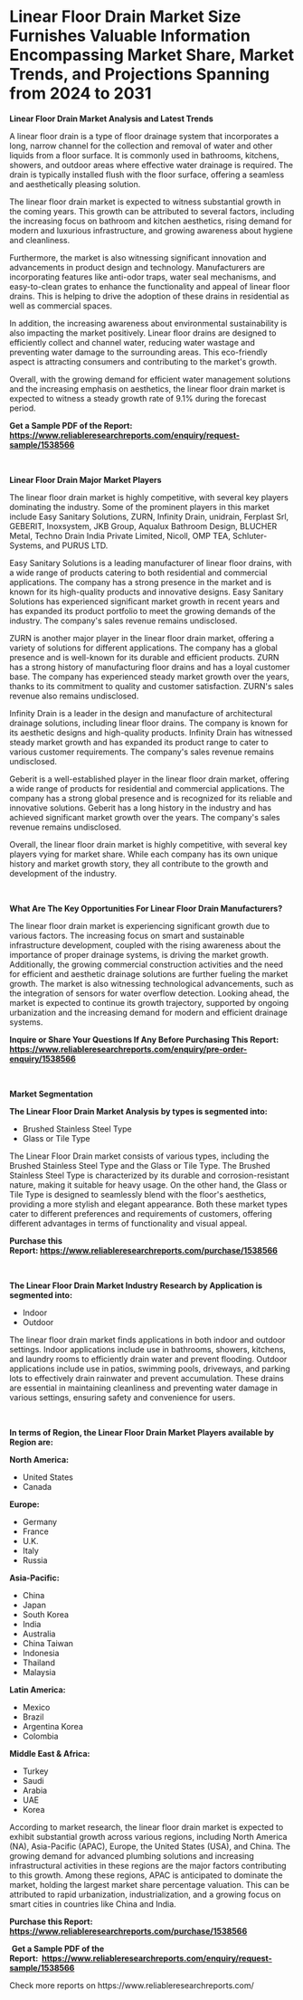 <p><h1>Linear Floor Drain Market Size Furnishes Valuable Information Encompassing Market Share, Market Trends, and Projections Spanning from 2024 to 2031</h1></p><p><strong>Linear Floor Drain Market Analysis and Latest Trends</strong></p>
<p><p>A linear floor drain is a type of floor drainage system that incorporates a long, narrow channel for the collection and removal of water and other liquids from a floor surface. It is commonly used in bathrooms, kitchens, showers, and outdoor areas where effective water drainage is required. The drain is typically installed flush with the floor surface, offering a seamless and aesthetically pleasing solution.</p><p>The linear floor drain market is expected to witness substantial growth in the coming years. This growth can be attributed to several factors, including the increasing focus on bathroom and kitchen aesthetics, rising demand for modern and luxurious infrastructure, and growing awareness about hygiene and cleanliness.</p><p>Furthermore, the market is also witnessing significant innovation and advancements in product design and technology. Manufacturers are incorporating features like anti-odor traps, water seal mechanisms, and easy-to-clean grates to enhance the functionality and appeal of linear floor drains. This is helping to drive the adoption of these drains in residential as well as commercial spaces.</p><p>In addition, the increasing awareness about environmental sustainability is also impacting the market positively. Linear floor drains are designed to efficiently collect and channel water, reducing water wastage and preventing water damage to the surrounding areas. This eco-friendly aspect is attracting consumers and contributing to the market's growth.</p><p>Overall, with the growing demand for efficient water management solutions and the increasing emphasis on aesthetics, the linear floor drain market is expected to witness a steady growth rate of 9.1% during the forecast period.</p></p>
<p><strong>Get a Sample PDF of the Report:&nbsp; <a href="https://www.reliableresearchreports.com/enquiry/request-sample/1538566">https://www.reliableresearchreports.com/enquiry/request-sample/1538566</a></strong></p>
<p>&nbsp;</p>
<p><strong>Linear Floor Drain Major Market Players</strong></p>
<p><p>The linear floor drain market is highly competitive, with several key players dominating the industry. Some of the prominent players in this market include Easy Sanitary Solutions, ZURN, Infinity Drain, unidrain, Ferplast Srl, GEBERIT, Inoxsystem, JKB Group, Aqualux Bathroom Design, BLUCHER Metal, Techno Drain India Private Limited, Nicoll, OMP TEA, Schluter-Systems, and PURUS LTD.</p><p>Easy Sanitary Solutions is a leading manufacturer of linear floor drains, with a wide range of products catering to both residential and commercial applications. The company has a strong presence in the market and is known for its high-quality products and innovative designs. Easy Sanitary Solutions has experienced significant market growth in recent years and has expanded its product portfolio to meet the growing demands of the industry. The company's sales revenue remains undisclosed.</p><p>ZURN is another major player in the linear floor drain market, offering a variety of solutions for different applications. The company has a global presence and is well-known for its durable and efficient products. ZURN has a strong history of manufacturing floor drains and has a loyal customer base. The company has experienced steady market growth over the years, thanks to its commitment to quality and customer satisfaction. ZURN's sales revenue also remains undisclosed.</p><p>Infinity Drain is a leader in the design and manufacture of architectural drainage solutions, including linear floor drains. The company is known for its aesthetic designs and high-quality products. Infinity Drain has witnessed steady market growth and has expanded its product range to cater to various customer requirements. The company's sales revenue remains undisclosed.</p><p>Geberit is a well-established player in the linear floor drain market, offering a wide range of products for residential and commercial applications. The company has a strong global presence and is recognized for its reliable and innovative solutions. Geberit has a long history in the industry and has achieved significant market growth over the years. The company's sales revenue remains undisclosed.</p><p>Overall, the linear floor drain market is highly competitive, with several key players vying for market share. While each company has its own unique history and market growth story, they all contribute to the growth and development of the industry.</p></p>
<p>&nbsp;</p>
<p><strong>What Are The Key Opportunities For Linear Floor Drain Manufacturers?</strong></p>
<p><p>The linear floor drain market is experiencing significant growth due to various factors. The increasing focus on smart and sustainable infrastructure development, coupled with the rising awareness about the importance of proper drainage systems, is driving the market growth. Additionally, the growing commercial construction activities and the need for efficient and aesthetic drainage solutions are further fueling the market growth. The market is also witnessing technological advancements, such as the integration of sensors for water overflow detection. Looking ahead, the market is expected to continue its growth trajectory, supported by ongoing urbanization and the increasing demand for modern and efficient drainage systems.</p></p>
<p><strong>Inquire or Share Your Questions If Any Before Purchasing This Report: <a href="https://www.reliableresearchreports.com/enquiry/pre-order-enquiry/1538566">https://www.reliableresearchreports.com/enquiry/pre-order-enquiry/1538566</a></strong></p>
<p>&nbsp;</p>
<p><strong>Market Segmentation</strong></p>
<p><strong>The Linear Floor Drain Market Analysis by types is segmented into:</strong></p>
<p><ul><li>Brushed Stainless Steel Type</li><li>Glass or Tile Type</li></ul></p>
<p><p>The Linear Floor Drain market consists of various types, including the Brushed Stainless Steel Type and the Glass or Tile Type. The Brushed Stainless Steel Type is characterized by its durable and corrosion-resistant nature, making it suitable for heavy usage. On the other hand, the Glass or Tile Type is designed to seamlessly blend with the floor's aesthetics, providing a more stylish and elegant appearance. Both these market types cater to different preferences and requirements of customers, offering different advantages in terms of functionality and visual appeal.</p></p>
<p><strong>Purchase this Report:&nbsp;<a href="https://www.reliableresearchreports.com/purchase/1538566">https://www.reliableresearchreports.com/purchase/1538566</a></strong></p>
<p>&nbsp;</p>
<p><strong>The Linear Floor Drain Market Industry Research by Application is segmented into:</strong></p>
<p><ul><li>Indoor</li><li>Outdoor</li></ul></p>
<p><p>The linear floor drain market finds applications in both indoor and outdoor settings. Indoor applications include use in bathrooms, showers, kitchens, and laundry rooms to efficiently drain water and prevent flooding. Outdoor applications include use in patios, swimming pools, driveways, and parking lots to effectively drain rainwater and prevent accumulation. These drains are essential in maintaining cleanliness and preventing water damage in various settings, ensuring safety and convenience for users.</p></p>
<p>&nbsp;</p>
<p><strong>In terms of Region, the Linear Floor Drain Market Players available by Region are:</strong></p>
<p>
    <p> <strong> North America: </strong>
        <ul>
            <li>United States</li>
            <li>Canada</li>
        </ul>
        </p> 
    <p> <strong> Europe: </strong>
        <ul>
            <li>Germany</li>
            <li>France</li>
            <li>U.K.</li>
            <li>Italy</li>
            <li>Russia</li>
        </ul>
        </p> 
    <p> <strong> Asia-Pacific: </strong>
        <ul>
            <li>China</li>
            <li>Japan</li>
            <li>South Korea</li>
            <li>India</li>
            <li>Australia</li>
            <li>China Taiwan</li>
            <li>Indonesia</li>
            <li>Thailand</li>
            <li>Malaysia</li>
        </ul>
        </p> 
    <p> <strong> Latin America: </strong>
        <ul>
            <li>Mexico</li>
            <li>Brazil</li>
            <li>Argentina Korea</li>
            <li>Colombia</li>
        </ul>
        </p> 
    <p> <strong> Middle East & Africa: </strong>
        <ul>
            <li>Turkey</li>
            <li>Saudi</li>
            <li>Arabia</li>
            <li>UAE</li>
            <li>Korea</li>
        </ul>
    </p>
    </p>
<p><p>According to market research, the linear floor drain market is expected to exhibit substantial growth across various regions, including North America (NA), Asia-Pacific (APAC), Europe, the United States (USA), and China. The growing demand for advanced plumbing solutions and increasing infrastructural activities in these regions are the major factors contributing to this growth. Among these regions, APAC is anticipated to dominate the market, holding the largest market share percentage valuation. This can be attributed to rapid urbanization, industrialization, and a growing focus on smart cities in countries like China and India.</p></p>
<p><strong>Purchase this Report: <a href="https://www.reliableresearchreports.com/purchase/1538566">https://www.reliableresearchreports.com/purchase/1538566</a></strong></p>
<p>&nbsp;<strong>Get a Sample PDF of the Report:&nbsp;&nbsp;<a href="https://www.reliableresearchreports.com/enquiry/request-sample/1538566">https://www.reliableresearchreports.com/enquiry/request-sample/1538566</a></strong></p>
<p><strong></strong></p>
<p>Check more reports on https://www.reliableresearchreports.com/</p>